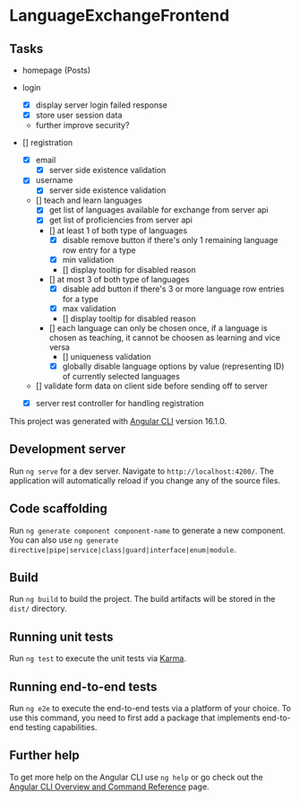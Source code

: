 # LanguageExchangeFrontend

## Tasks
- homepage (Posts)

- login
    - [x] display server login failed response
    - [x] store user session data
    - further improve security?
- [] registration
    - [x] email
        - [x] server side existence validation
    - [x] username
        - [x] server side existence validation
    - [] teach and learn languages
        - [x] get list of languages available for exchange from server api
        - [x] get list of proficiencies from server api
        - [] at least 1 of both type of languages
            - [x] disable remove button if there's only 1 remaining language row entry for a type
            - [x] min validation
            - [] display tooltip for disabled reason
        - [] at most 3 of both type of languages
            - [x] disable add button if there's 3 or more language row entries for a type
            - [x] max validation
            - [] display tooltip for disabled reason
        - [] each language can only be chosen once, if a language is chosen as teaching, it cannot be choosen as learning and vice versa
            - [] uniqueness validation
            - [x] globally disable language options by value (representing ID) of currently selected languages
    - [] validate form data on client side before sending off to server
    - [x] server rest controller for handling registration


This project was generated with [Angular CLI](https://github.com/angular/angular-cli) version 16.1.0.

## Development server

Run `ng serve` for a dev server. Navigate to `http://localhost:4200/`. The application will automatically reload if you change any of the source files.

## Code scaffolding

Run `ng generate component component-name` to generate a new component. You can also use `ng generate directive|pipe|service|class|guard|interface|enum|module`.

## Build

Run `ng build` to build the project. The build artifacts will be stored in the `dist/` directory.

## Running unit tests

Run `ng test` to execute the unit tests via [Karma](https://karma-runner.github.io).

## Running end-to-end tests

Run `ng e2e` to execute the end-to-end tests via a platform of your choice. To use this command, you need to first add a package that implements end-to-end testing capabilities.

## Further help

To get more help on the Angular CLI use `ng help` or go check out the [Angular CLI Overview and Command Reference](https://angular.io/cli) page.
